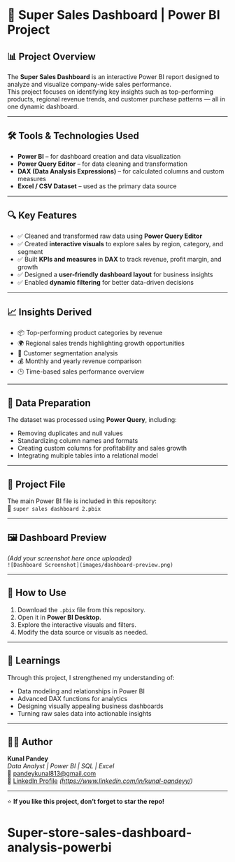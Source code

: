 # 🧭 Super Sales Dashboard | Power BI Project

## 📊 Project Overview
The **Super Sales Dashboard** is an interactive Power BI report designed to analyze and visualize company-wide sales performance.  
This project focuses on identifying key insights such as top-performing products, regional revenue trends, and customer purchase patterns — all in one dynamic dashboard.

---

## 🛠️ Tools & Technologies Used
- **Power BI** – for dashboard creation and data visualization  
- **Power Query Editor** – for data cleaning and transformation  
- **DAX (Data Analysis Expressions)** – for calculated columns and custom measures  
- **Excel / CSV Dataset** – used as the primary data source  

---

## 🔍 Key Features
- ✅ Cleaned and transformed raw data using **Power Query Editor**  
- ✅ Created **interactive visuals** to explore sales by region, category, and segment  
- ✅ Built **KPIs and measures** in **DAX** to track revenue, profit margin, and growth  
- ✅ Designed a **user-friendly dashboard layout** for business insights  
- ✅ Enabled **dynamic filtering** for better data-driven decisions  

---

## 📈 Insights Derived
- 📦 Top-performing product categories by revenue  
- 🌍 Regional sales trends highlighting growth opportunities  
- 👥 Customer segmentation analysis  
- 💰 Monthly and yearly revenue comparison  
- 🕒 Time-based sales performance overview  

---

## 🧹 Data Preparation
The dataset was processed using **Power Query**, including:
- Removing duplicates and null values  
- Standardizing column names and formats  
- Creating custom columns for profitability and sales growth  
- Integrating multiple tables into a relational model  

---

## 📂 Project File
The main Power BI file is included in this repository:  
📁 `super sales dashboard 2.pbix`

---

## 🖼️ Dashboard Preview
*(Add your screenshot here once uploaded)*  
`![Dashboard Screenshot](images/dashboard-preview.png)`

---

## 🚀 How to Use
1. Download the `.pbix` file from this repository.  
2. Open it in **Power BI Desktop**.  
3. Explore the interactive visuals and filters.  
4. Modify the data source or visuals as needed.

---

## 🧠 Learnings
Through this project, I strengthened my understanding of:
- Data modeling and relationships in Power BI  
- Advanced DAX functions for analytics  
- Designing visually appealing business dashboards  
- Turning raw sales data into actionable insights  

---

## 👨‍💻 Author
**Kunal Pandey**  
_Data Analyst | Power BI | SQL | Excel_  
📧 [pandeykunal813@gmail.com](mailto:pandeykunal813@gmail.com)  
💼 [LinkedIn Profile](#) *(https://www.linkedin.com/in/kunal-pandeyy/)*

---

⭐ **If you like this project, don’t forget to star the repo!**
# Super-store-sales-dashboard-analysis-powerbi
